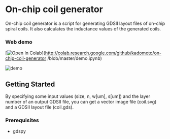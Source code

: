 # On-chip coil generator
On-chip coil generator is a script for generating GDSII layout files of on-chip spiral coils. It also calculates the inductance values of the generated coils.

### Web demo
[![Open In Colab](https://colab.research.google.com/assets/colab-badge.svg)](http://colab.research.google.com/github/kadomoto/on-chip-coil-generator
/blob/master/demo.ipynb)

![demo](document/fig1.jpg "demo")

## Getting Started
By specifying some input values (size, n, w[um], s[um]) and the layer number of an output GDSII file, you can get a vector image file (coil.svg) and a GDSII layout file (coil.gds).

### Prerequisites
- gdspy
